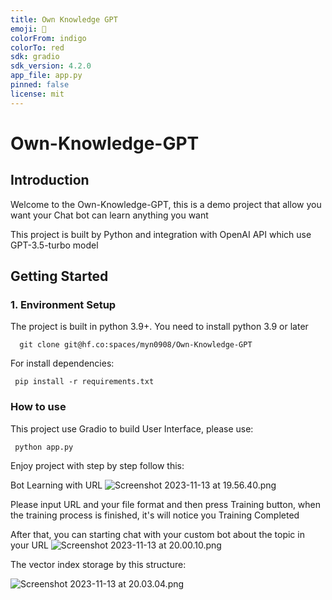 ```yaml
---
title: Own Knowledge GPT
emoji: 🚀
colorFrom: indigo
colorTo: red
sdk: gradio
sdk_version: 4.2.0
app_file: app.py
pinned: false
license: mit
---
```


# Own-Knowledge-GPT 
## Introduction 
Welcome to the Own-Knowledge-GPT, this is a demo project that allow you want your Chat bot can learn anything you want 

This project is built by Python and integration with OpenAI API which use GPT-3.5-turbo model 

## Getting Started 
### 1. Environment Setup
The project is built in python 3.9+. You need to install python 3.9 or later
```commandline
  git clone git@hf.co:spaces/myn0908/Own-Knowledge-GPT
```
For install dependencies:
```commandline
 pip install -r requirements.txt
```
### How to use 
This project use Gradio to build User Interface, please use: 
```commandline
 python app.py
```
Enjoy project with step by step follow this: 

Bot Learning with URL 
![Screenshot 2023-11-13 at 19.56.40.png](..%2F..%2F..%2F..%2Fvar%2Ffolders%2Fzc%2Fcsmhsgrd0bz3bbkycljwdk2c0000gn%2FT%2FTemporaryItems%2FNSIRD_screencaptureui_zJFx9p%2FScreenshot%202023-11-13%20at%2019.56.40.png)

Please input URL and your file format and then press Training button, when the training process is finished, it's will notice you Training Completed 

After that, you can starting chat with your custom bot about the topic in your URL
![Screenshot 2023-11-13 at 20.00.10.png](..%2F..%2F..%2F..%2Fvar%2Ffolders%2Fzc%2Fcsmhsgrd0bz3bbkycljwdk2c0000gn%2FT%2FTemporaryItems%2FNSIRD_screencaptureui_xDIQGv%2FScreenshot%202023-11-13%20at%2020.00.10.png)

The vector index storage by this structure: 

![Screenshot 2023-11-13 at 20.03.04.png](..%2F..%2F..%2F..%2Fvar%2Ffolders%2Fzc%2Fcsmhsgrd0bz3bbkycljwdk2c0000gn%2FT%2FTemporaryItems%2FNSIRD_screencaptureui_ZTP7r9%2FScreenshot%202023-11-13%20at%2020.03.04.png)